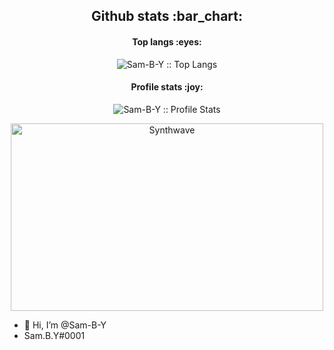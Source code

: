 <h2 align="center">Github stats :bar_chart:</h2>

<h4 align="center">Top langs :eyes:</h4>

<p align="center"><img src="https://github-readme-stats.vercel.app/api/top-langs/?username=Sam-B-Y&langs_count=10&theme=onedark&layout=compact" alt="Sam-B-Y :: Top Langs" /></p>

<h4 align="center">Profile stats :joy:</h4>

<p align="center"><img src="https://github-readme-stats.vercel.app/api?username=Sam-B-Y&show_icons=true&theme= onedark" alt="Sam-B-Y :: Profile Stats" /></p>

<p align="center"><img src="https://thumbs.gfycat.com/GoodnaturedFondGaur-size_restricted.gif" alt="Synthwave" height="300" width="500"></p>


- 👋 Hi, I’m @Sam-B-Y
- Sam.B.Y#0001
<!---
Sam-B-Y/Sam-B-Y is a ✨ special ✨ repository because its `README.md` (this file) appears on your GitHub profile.
You can click the Preview link to take a look at your changes.
--->
